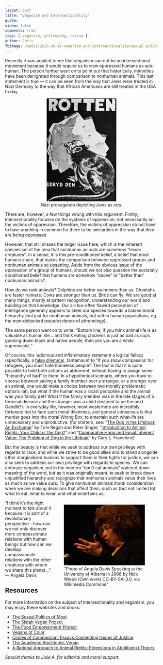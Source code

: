 ```yaml
---
layout: post
title: "Veganism and Intersectionality"
quote: 
video: false
comments: true
tags: [ veganism, philosophy, racism ]
author: Chris
fbimage: /media/2015-06-19-veganism_and_intersectionality/sexual-politics-of-meat.jpg
---
```


Recently it was posited to me that veganism can not be an intersectional movement because it would require us to view oppressed humans as sub-human. The person further went on to point out that historically, minorities have been denigrated through comparison to nonhuman animals. This last statement is true — it can be seen from the way that Jews were treated in Nazi Germany to the way that African Americans are still treated in the USA to day. 

<div style="text-align: center;"><figure><img src="/media/2015-06-19-veganism_and_intersectionality/jew-rat-propaganda.jpg"><figcaption>Nazi propaganda depicting Jews as rats.</figcaption></figure></div>

There are, however, a few things wrong with this argument. Firstly, intersectionality focuses on the systems of oppression, not necessarily on the victims of oppression. Therefore, the victims of oppression do not have to have anything in common for there to be similarities in the way that they are being oppressed.

However, that still misses the larger issue here, which is the inherent speciesism of the idea that nonhuman animals are somehow "lesser creatures". In a sense, it is this pre-conditioned belief, a belief that most humans share, that makes the comparison between oppressed groups and nonhuman animals so upsetting. Aside from the obvious issue of the oppression of a group of humans, should we not also question the societally conditioned belief that humans are somehow “above” or “better than” nonhuman animals?

How do we rank animals? Dolphins are better swimmers than us. Cheetahs are faster runners. Cows are stronger than us. Birds can fly. We are good at many things, mostly at pattern recognition, understanding our world and building on that knowledge. Our all-too-often flawed perception of intelligence generally appears to steer our species towards a biased moral hierarchy (not just for nonhuman animals, but within human populations, eg. the now-debunked pseudoscience of phrenology). 

The same person went on to write: “Bottom line, if you think animal life is as valuable as human life… and think eating chickens is just as bad as cops gunning down black and native people, then yes you are a white supremacist.”

Of course, this ludicrous and inflammatory statement a logical fallacy (specifically, a [false dilemma](http://www.logicallyfallacious.com/index.php/logical-fallacies/94-false-dilemma)), tantamount to "if you show compassion for refugees, you must hate homeless people". The fact is that it is quite possible to hold both actions as abhorrent, without having to assign some "hierarchy of bad" to them. In a hypothetical scenario, where you have to choose between saving a family member over a stranger, or a stranger over an animal, one would make a choice between two morally problematic options (ah, but what if the human was a racist pedophile and the animal was your family pet? What if the family member was in the late stages of a terminal disease and the stranger was a child destined to be the next Gandhi?).  In everyday life, however, most westerners are incredibly fortunate not to face such moral dilemmas, and general consensus is that murder goes into the moral Wrong Box; to entertain such what-ifs are unnecessary and unproductive.  (for starters, see: “[The Dog in the Lifeboat: An Exchange](http://www.nybooks.com/articles/archives/1985/apr/25/the-dog-in-the-lifeboat-an-exchange/)” by Tom Regan and Peter Singer, “[Introduction to Animal Rights: Your Child or the Dog?](http://www.amazon.ca/Introduction-Animal-Rights-Your-Child/dp/1566396921)” and “[Comparable Harm and Equal Inherent Value: The Problem of Dog in the Lifeboat](http://digitalcommons.calpoly.edu/cgi/viewcontent.cgi?article=1071&context=bts)” by Gary L. Francione)

But the beauty is that while we seek to address our own privilege with regards to race, and while we strive to be good allies and to stand alongside other marginalized humans to support them in their fights for justice, we can also seek to address our own privilege with regards to species. We can embrace veganism, not in the modern “don’t eat animals” watered down meaning of the word, but as it was originally meant, to seek to break down unjustified hierarchy and recognize that nonhuman animals value their lives as much as we value ours. To give nonhuman animals moral consideration when we are making decisions that affect them, such as (but not limited to) what to eat, what to wear, and what entertains us.

<div style="float: right; width: 350px;">
  <figure><img src="/media/2015-06-19-veganism_and_intersectionality/Angela-Davis-Mar-28-2006.jpg"><figcaption>"Photo of Angela Davis Speaking at the University of Alberta in 2006 by Nick Wiebe (Own work) CC-BY-SA-3.0, via Wikimedia Commons"</figcaption></figure>
</div>
“I think it’s the right moment to talk about it because it is part of a revolutionary perspective – how can we not only discover more compassionate relations with human beings but how can we develop compassionate relations with the other creatures with whom we share this planet...” — Angela Davis

## Resources
For more information on the subject of intersectionality and veganism, you may enjoy these websites and books:

  * [The Sexual Politics of Meat](http://www.caroljadams.com/spom.html)
  * [The Sistah Vegan Project](http://sistahvegan.com/)
  * [The Food Empowerment Project](http://www.foodispower.org/)
  * [Vegans of Color](https://vegansofcolor.wordpress.com/)
  * [Circles of Compassion: Essays Connecting Issues of Justice](http://veganpublishers.com/multimedia-archive/injustice-anywhere-essays-connecting-human-animal-and-environmental-well-being/)
  * [The Academic Abolitionist Vegan](http://academicabolitionistvegan.blogspot.ca/search/label/Intersections)
  * [A Rational Approach to Animal Rights: Extensions in Abolitionist Theory](http://www.palgrave.com/page/detail/a-rational-approach-to-animal-rights-corey-wrenn/?sf1=barcode&st1=9781137434647)

_Special thanks to Julie A. for editorial and moral support._
